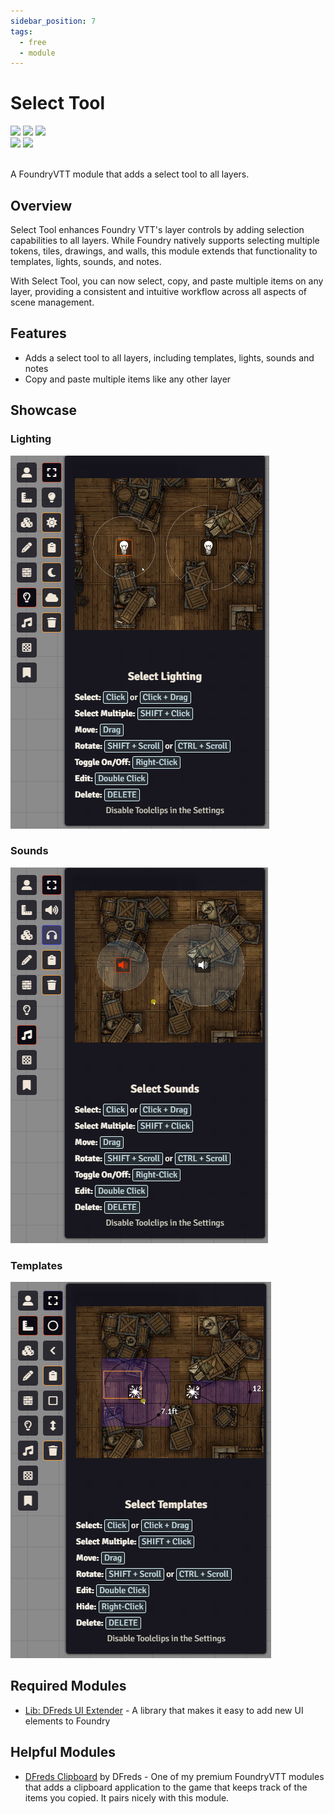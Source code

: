 ```yaml
---
sidebar_position: 7
tags:
  - free
  - module
---
```


# Select Tool

<img src="https://img.shields.io/badge/Free-00aa00?style=for-the-badge"/>
<img src="https://img.shields.io/badge/Any%20System-00aaaa?style=for-the-badge"/>
<a target="_blank" href="https://foundryvtt.com/packages/dfreds-select-tool"><img src="https://img.shields.io/badge/Download-2e2e2e?style=for-the-badge"/></a>
<br />
<a target="_blank" href="https://github.com/DFreds/dfreds-select-tool"><img src="https://img.shields.io/github/v/release/DFreds/dfreds-select-tool?style=for-the-badge&label=Version"/></a>
<img src="https://img.shields.io/badge/dynamic/json?url=https%3A%2F%2Fgithub.com%2FDFreds%2Fdfreds-select-tool%2Freleases%2Flatest%2Fdownload%2Fmodule.json&query=%24.compatibility.verified&style=for-the-badge&logo=foundryvirtualtabletop&label=Foundry%20Version&color=%23fe6a1f"/>
<br/>
<br/>

A FoundryVTT module that adds a select tool to all layers.

## Overview

Select Tool enhances Foundry VTT's layer controls by adding selection
capabilities to all layers. While Foundry natively supports selecting multiple
tokens, tiles, drawings, and walls, this module extends that functionality to
templates, lights, sounds, and notes.

With Select Tool, you can now select, copy, and paste multiple items on any
layer, providing a consistent and intuitive workflow across all aspects of scene
management.

## Features

- Adds a select tool to all layers, including templates, lights, sounds and notes
- Copy and paste multiple items like any other layer

## Showcase

### Lighting

![Select Lighting](./img/select-lighting.png)

### Sounds

![Select Sounds](./img/select-sounds.png)

### Templates

![Select Templates](./img/select-templates.png)

## Required Modules

- [Lib: DFreds UI Extender](https://foundryvtt.com/packages/lib-dfreds-ui-extender) - A library that makes it easy to add new UI elements to Foundry

## Helpful Modules

- [DFreds Clipboard](https://www.patreon.com/dfreds/shop/dfreds-clipboard-v1-0-0-1159963) by DFreds - One of my premium FoundryVTT modules that adds a clipboard
  application to the game that keeps track of the items you copied. It pairs
  nicely with this module.

